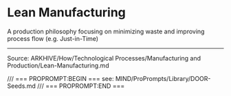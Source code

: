 # Lean Manufacturing

A production philosophy focusing on minimizing waste and improving process flow (e.g. Just-in-Time)

---
Source: ARKHIVE/How/Technological Processes/Manufacturing and Production/Lean-Manufacturing.md

/// === PROPROMPT:BEGIN ===
see: MIND/ProPrompts/Library/DOOR-Seeds.md
/// === PROPROMPT:END ===
